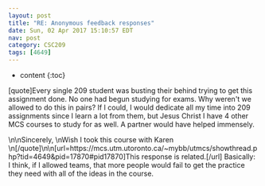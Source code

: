 ```yaml
---
layout: post
title: "RE: Anonymous feedback responses"
date: Sun, 02 Apr 2017 15:10:57 EDT
nav: post
category: CSC209
tags: [4649]
---
```


* content
{:toc}

[quote]Every single 209 student was busting their behind trying to get this assignment done. No one had begun studying for exams. Why weren't we allowed to do this in pairs? If I could, I would dedicate all my time into 209 assignments since I learn a lot from them, but Jesus Christ I have 4 other MCS courses to study for as well. A partner would have helped immensely. 
<!-- more -->
<p>\n\nSincerely, \nWish I took this course with Karen \n[/quote]\n\n[url=https://mcs.utm.utoronto.ca/~mybb/utmcs/showthread.php?tid=4649&pid=17870#pid17870]This response is related.[/url] Basically: I think, if I allowed teams, that more people would fail to get the practice they need with all of the ideas in the course.</p>
